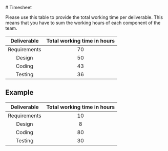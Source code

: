 ﻿﻿﻿﻿﻿# TimesheetPlease use this table to provide the total working time per deliverable. This means that you have to sum the working hours of each component of the team.| Deliverable | Total working time in hours ||:-----------:|:------------------:||Requirements|70 ||Design |50 ||Coding |43 ||Testing | 36 |## Example| Deliverable | Total working time in hours ||:-----------:|:------------------:||Requirements| 10 ||Design | 8 ||Coding | 80 ||Testing | 30 |